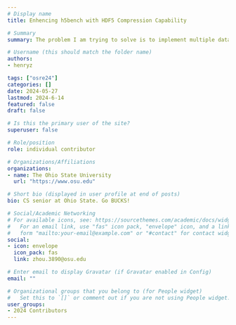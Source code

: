 ```yaml
---
# Display name
title: Enhencing h5bench with HDF5 Compression Capability 

# Summary
summary: The problem I am trying to solve is to implement multiple data compression algorithms in h5bench core access patterns through HDF5 filters. This capability should grant users the flexibility to configure the parameters and methods of compression applied to their datasets according to their specific needs and preferences. My solution primarily involves using a user-defined HDF5 filter mechanism to implement lossless and lossy compression algorithms, such as ZFP, SZ, and cuSZ. Throughout the process, I will deliver one C source code implementing compression configuration settings, one C source code implementing lossless and lossy algorithms, a set of performance reports before and after data compression in CSV and standard output files, and a technical documentation on h5bench user manual website.

# Username (this should match the folder name)
authors:
- henryz

tags: ["osre24"]
categories: []
date: 2024-05-27
lastmod: 2024-6-14
featured: false
draft: false

# Is this the primary user of the site?
superuser: false

# Role/position
role: individual contributor 

# Organizations/Affiliations
organizations:
- name: The Ohio State University 
  url: "https://www.osu.edu"

# Short bio (displayed in user profile at end of posts)
bio: CS senior at Ohio State. Go BUCKS!

# Social/Academic Networking
# For available icons, see: https://sourcethemes.com/academic/docs/widgets/#icons
#   For an email link, use "fas" icon pack, "envelope" icon, and a link in the
#   form "mailto:your-email@example.com" or "#contact" for contact widget.
social:
- icon: envelope
  icon_pack: fas
  link: zhou.3890@osu.edu 

# Enter email to display Gravatar (if Gravatar enabled in Config)
email: ""

# Organizational groups that you belong to (for People widget)
#   Set this to `[]` or comment out if you are not using People widget.  
user_groups:
- 2024 Contributors
---
```


